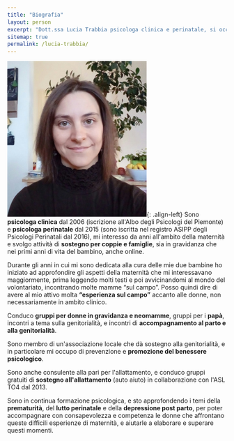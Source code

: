 ```yaml
---
title: "Biografia"
layout: person
excerpt: "Dott.ssa Lucia Trabbia psicologa clinica e perinatale, si occupa di maternità e genitorialità e delle problematiche connesse da un punto di vista psicologico."
sitemap: true
permalink: /lucia-trabbia/
---
```

![image-left](/images/lucia-trabbia-psicologa.jpg){: .align-left} Sono **psicologa clinica** dal 2006 (iscrizione all'Albo degli Psicologi del Piemonte) e **psicologa perinatale** dal 2015 (sono iscritta nel registro ASIPP degli Psicologi Perinatali dal 2016), mi interesso da anni all'ambito della maternità e svolgo attività di **sostegno per coppie e famiglie**, sia in gravidanza che nei primi anni di vita del bambino, anche online.

Durante gli anni in cui mi sono dedicata alla cura delle mie due bambine ho iniziato ad approfondire gli aspetti della maternità che mi interessavano maggiormente, prima leggendo molti testi e poi avvicinandomi al mondo del volontariato, incontrando molte mamme “sul campo”. Posso quindi dire di avere al mio attivo molta **“esperienza sul campo”** accanto alle donne, non necessariamente in ambito clinico.

Conduco **gruppi per donne in gravidanza e neomamme**, gruppi per i **papà**, incontri a tema sulla genitorialità, e incontri di **accompagnamento al parto e alla genitorialità**. 

Sono membro di un'associazione locale che dà sostegno alla genitorialità, e in particolare mi occupo di prevenzione e **promozione del benessere psicologico**. 

Sono anche consulente alla pari per l'allattamento, e conduco gruppi gratuiti di **sostegno all'allattamento** (auto aiuto) in collaborazione con l'ASL TO4 dal 2013.

Sono in continua formazione psicologica, e sto approfondendo i temi della **prematurità**, del **lutto perinatale** e della **depressione post parto**, per poter accompagnare con consapevolezza e competenza le donne che affrontano queste difficili esperienze di maternità, e aiutarle a elaborare e superare questi momenti.